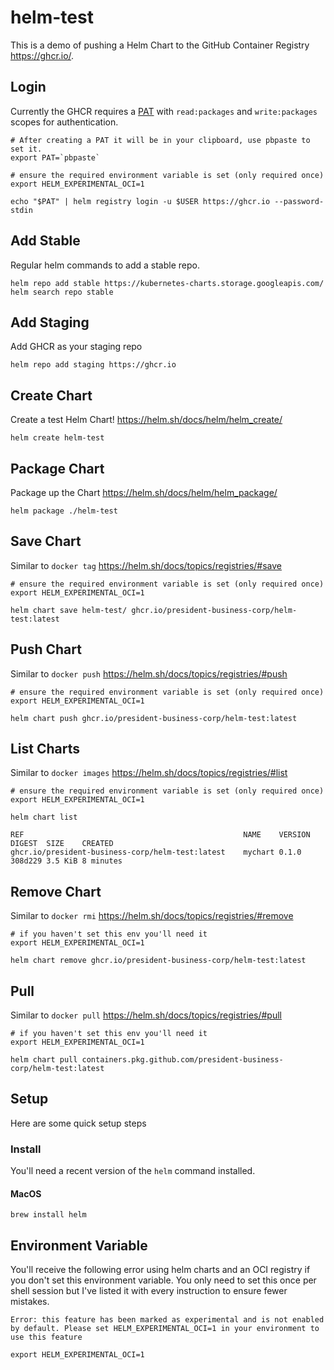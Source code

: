 # helm-test

This is a demo of pushing a Helm Chart to the GitHub Container Registry https://ghcr.io/.

## Login

Currently the GHCR requires a [PAT](https://github.com/settings/tokens) with `read:packages` and `write:packages` scopes for authentication.

```shell
# After creating a PAT it will be in your clipboard, use pbpaste to set it.
export PAT=`pbpaste`

# ensure the required environment variable is set (only required once)
export HELM_EXPERIMENTAL_OCI=1

echo "$PAT" | helm registry login -u $USER https://ghcr.io --password-stdin 
```

## Add Stable

Regular helm commands to add a stable repo.

```shell
helm repo add stable https://kubernetes-charts.storage.googleapis.com/
helm search repo stable
```

## Add Staging

Add GHCR as your staging repo

```shell
helm repo add staging https://ghcr.io
```

## Create Chart

Create a test Helm Chart! https://helm.sh/docs/helm/helm_create/

```shell
helm create helm-test
```

## Package Chart

Package up the Chart https://helm.sh/docs/helm/helm_package/

```shell
helm package ./helm-test 
```

## Save Chart

Similar to `docker tag` https://helm.sh/docs/topics/registries/#save

```shell
# ensure the required environment variable is set (only required once)
export HELM_EXPERIMENTAL_OCI=1

helm chart save helm-test/ ghcr.io/president-business-corp/helm-test:latest
```

## Push Chart

Similar to `docker push`  https://helm.sh/docs/topics/registries/#push

```shell
# ensure the required environment variable is set (only required once)
export HELM_EXPERIMENTAL_OCI=1

helm chart push ghcr.io/president-business-corp/helm-test:latest

```

## List Charts

Similar to `docker images` https://helm.sh/docs/topics/registries/#list

```shell
# ensure the required environment variable is set (only required once)
export HELM_EXPERIMENTAL_OCI=1

helm chart list

REF                                             	NAME   	VERSION	DIGEST 	SIZE   	CREATED  
ghcr.io/president-business-corp/helm-test:latest	mychart	0.1.0  	308d229	3.5 KiB	8 minutes
```

## Remove Chart

Similar to `docker rmi` https://helm.sh/docs/topics/registries/#remove

```shell
# if you haven't set this env you'll need it
export HELM_EXPERIMENTAL_OCI=1

helm chart remove ghcr.io/president-business-corp/helm-test:latest
```

## Pull

Similar to `docker pull` https://helm.sh/docs/topics/registries/#pull

```shell
# if you haven't set this env you'll need it
export HELM_EXPERIMENTAL_OCI=1

helm chart pull containers.pkg.github.com/president-business-corp/helm-test:latest  
```

## Setup

Here are some quick setup steps

### Install

You'll need a recent version of the `helm` command installed.

#### MacOS

```shell
brew install helm
```

## Environment Variable

You'll receive the following error using helm charts and an OCI registry if you don't set this environment variable. You only need to set this once per shell session but I've listed it with every instruction to ensure fewer mistakes.

`Error: this feature has been marked as experimental and is not enabled by default. Please set HELM_EXPERIMENTAL_OCI=1 in your environment to use this feature`

```shell
export HELM_EXPERIMENTAL_OCI=1 
```
